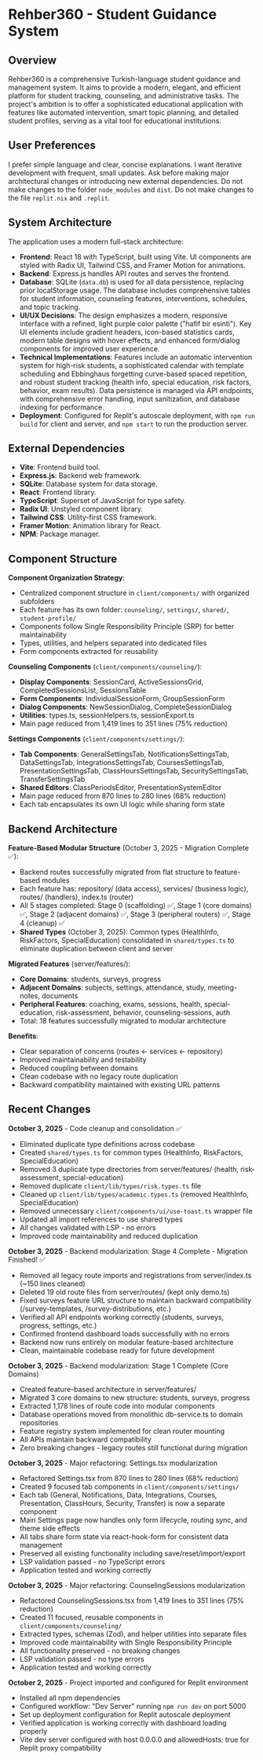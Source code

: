 # Rehber360 - Student Guidance System

## Overview
Rehber360 is a comprehensive Turkish-language student guidance and management system. It aims to provide a modern, elegant, and efficient platform for student tracking, counseling, and administrative tasks. The project's ambition is to offer a sophisticated educational application with features like automated intervention, smart topic planning, and detailed student profiles, serving as a vital tool for educational institutions.

## User Preferences
I prefer simple language and clear, concise explanations. I want iterative development with frequent, small updates. Ask before making major architectural changes or introducing new external dependencies. Do not make changes to the folder `node_modules` and `dist`. Do not make changes to the file `replit.nix` and `.replit`.

## System Architecture
The application uses a modern full-stack architecture:
- **Frontend**: React 18 with TypeScript, built using Vite. UI components are styled with Radix UI, Tailwind CSS, and Framer Motion for animations.
- **Backend**: Express.js handles API routes and serves the frontend.
- **Database**: SQLite (`data.db`) is used for all data persistence, replacing prior localStorage usage. The database includes comprehensive tables for student information, counseling features, interventions, schedules, and topic tracking.
- **UI/UX Decisions**: The design emphasizes a modern, responsive interface with a refined, light purple color palette ("hafif bir esinti"). Key UI elements include gradient headers, icon-based statistics cards, modern table designs with hover effects, and enhanced form/dialog components for improved user experience.
- **Technical Implementations**: Features include an automatic intervention system for high-risk students, a sophisticated calendar with template scheduling and Ebbinghaus forgetting curve-based spaced repetition, and robust student tracking (health info, special education, risk factors, behavior, exam results). Data persistence is managed via API endpoints, with comprehensive error handling, input sanitization, and database indexing for performance.
- **Deployment**: Configured for Replit's autoscale deployment, with `npm run build` for client and server, and `npm start` to run the production server.

## External Dependencies
- **Vite**: Frontend build tool.
- **Express.js**: Backend web framework.
- **SQLite**: Database system for data storage.
- **React**: Frontend library.
- **TypeScript**: Superset of JavaScript for type safety.
- **Radix UI**: Unstyled component library.
- **Tailwind CSS**: Utility-first CSS framework.
- **Framer Motion**: Animation library for React.
- **NPM**: Package manager.

## Component Structure
**Component Organization Strategy**:
- Centralized component structure in `client/components/` with organized subfolders
- Each feature has its own folder: `counseling/`, `settings/`, `shared/`, `student-profile/`
- Components follow Single Responsibility Principle (SRP) for better maintainability
- Types, utilities, and helpers separated into dedicated files
- Form components extracted for reusability

**Counseling Components** (`client/components/counseling/`):
- **Display Components**: SessionCard, ActiveSessionsGrid, CompletedSessionsList, SessionsTable
- **Form Components**: IndividualSessionForm, GroupSessionForm
- **Dialog Components**: NewSessionDialog, CompleteSessionDialog
- **Utilities**: types.ts, sessionHelpers.ts, sessionExport.ts
- Main page reduced from 1,419 lines to 351 lines (75% reduction)

**Settings Components** (`client/components/settings/`):
- **Tab Components**: GeneralSettingsTab, NotificationsSettingsTab, DataSettingsTab, IntegrationsSettingsTab, CoursesSettingsTab, PresentationSettingsTab, ClassHoursSettingsTab, SecuritySettingsTab, TransferSettingsTab
- **Shared Editors**: ClassPeriodsEditor, PresentationSystemEditor
- Main page reduced from 870 lines to 280 lines (68% reduction)
- Each tab encapsulates its own UI logic while sharing form state

## Backend Architecture
**Feature-Based Modular Structure** (October 3, 2025 - Migration Complete ✅):
- Backend routes successfully migrated from flat structure to feature-based modules
- Each feature has: repository/ (data access), services/ (business logic), routes/ (handlers), index.ts (router)
- All 5 stages completed: Stage 0 (scaffolding) ✅, Stage 1 (core domains) ✅, Stage 2 (adjacent domains) ✅, Stage 3 (peripheral routers) ✅, Stage 4 (cleanup) ✅
- **Shared Types** (October 3, 2025): Common types (HealthInfo, RiskFactors, SpecialEducation) consolidated in `shared/types.ts` to eliminate duplication between client and server

**Migrated Features** (server/features/):
- **Core Domains**: students, surveys, progress
- **Adjacent Domains**: subjects, settings, attendance, study, meeting-notes, documents
- **Peripheral Features**: coaching, exams, sessions, health, special-education, risk-assessment, behavior, counseling-sessions, auth
- Total: 18 features successfully migrated to modular architecture

**Benefits**:
- Clear separation of concerns (routes ← services ← repository)
- Improved maintainability and testability
- Reduced coupling between domains
- Clean codebase with no legacy route duplication
- Backward compatibility maintained with existing URL patterns

## Recent Changes
**October 3, 2025** - Code cleanup and consolidation ✅
- Eliminated duplicate type definitions across codebase
- Created `shared/types.ts` for common types (HealthInfo, RiskFactors, SpecialEducation)
- Removed 3 duplicate type directories from server/features/ (health, risk-assessment, special-education)
- Removed duplicate `client/lib/types/risk.types.ts` file
- Cleaned up `client/lib/types/academic.types.ts` (removed HealthInfo, SpecialEducation)
- Removed unnecessary `client/components/ui/use-toast.ts` wrapper file
- Updated all import references to use shared types
- All changes validated with LSP - no errors
- Improved code maintainability and reduced duplication

**October 3, 2025** - Backend modularization: Stage 4 Complete - Migration Finished! ✅
- Removed all legacy route imports and registrations from server/index.ts (~150 lines cleaned)
- Deleted 19 old route files from server/routes/ (kept only demo.ts)
- Fixed surveys feature URL structure to maintain backward compatibility (/survey-templates, /survey-distributions, etc.)
- Verified all API endpoints working correctly (students, surveys, progress, settings, etc.)
- Confirmed frontend dashboard loads successfully with no errors
- Backend now runs entirely on modular feature-based architecture
- Clean, maintainable codebase ready for future development

**October 3, 2025** - Backend modularization: Stage 1 Complete (Core Domains)
- Created feature-based architecture in server/features/
- Migrated 3 core domains to new structure: students, surveys, progress
- Extracted 1,178 lines of route code into modular components
- Database operations moved from monolithic db-service.ts to domain repositories
- Feature registry system implemented for clean router mounting
- All APIs maintain backward compatibility
- Zero breaking changes - legacy routes still functional during migration

**October 3, 2025** - Major refactoring: Settings.tsx modularization
- Refactored Settings.tsx from 870 lines to 280 lines (68% reduction)
- Created 9 focused tab components in `client/components/settings/`
- Each tab (General, Notifications, Data, Integrations, Courses, Presentation, ClassHours, Security, Transfer) is now a separate component
- Main Settings page now handles only form lifecycle, routing sync, and theme side effects
- All tabs share form state via react-hook-form for consistent data management
- Preserved all existing functionality including save/reset/import/export
- LSP validation passed - no TypeScript errors
- Application tested and working correctly

**October 3, 2025** - Major refactoring: CounselingSessions modularization
- Refactored CounselingSessions.tsx from 1,419 lines to 351 lines (75% reduction)
- Created 11 focused, reusable components in `client/components/counseling/`
- Extracted types, schemas (Zod), and helper utilities into separate files
- Improved code maintainability with Single Responsibility Principle
- All functionality preserved - no breaking changes
- LSP validation passed - no type errors
- Application tested and working correctly

**October 2, 2025** - Project imported and configured for Replit environment
- Installed all npm dependencies
- Configured workflow: "Dev Server" running `npm run dev` on port 5000
- Set up deployment configuration for Replit autoscale deployment
- Verified application is working correctly with dashboard loading properly
- Vite dev server configured with host 0.0.0.0 and allowedHosts: true for Replit proxy compatibility